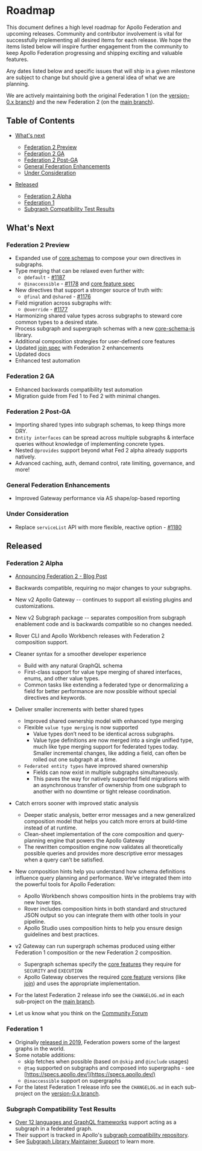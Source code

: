 # Roadmap

This document defines a high level roadmap for Apollo Federation and upcoming
releases. Community and contributor involvement is vital for successfully
implementing all desired items for each release. We hope the items listed below
will inspire further engagement from the community to keep Apollo Federation
progressing and shipping exciting and valuable features.

Any dates listed below and specific issues that will ship in a given milestone
are subject to change but should give a general idea of what we are planning.

We are actively maintaining both the original Federation 1 (on the [version-0.x
branch](https://github.com/apollographql/federation/tree/version-0.x)) and the
new Federation 2 (on the [main branch](https://github.com/apollographql/federation)).

## Table of Contents

* [What's next](#whats-next)
  * [Federation 2 Preview](#federation-2-preview)
  * [Federation 2 GA](#federation-2-ga)
  * [Federation 2 Post-GA](#federation-2-post-ga)
  * [General Federation Enhancements](#general-federation-enhancements)
  * [Under Consideration](#under-consideration)

* [Released](#released)
  * [Federation 2 Alpha](#federation-2-alpha)
  * [Federation 1](#federation-1)
  * [Subgraph Compatibility Test Results](#subgraph-compatibility-test-results)

## What's Next

### Federation 2 Preview

* Expanded use of [core schemas](https://github.com/apollographql/core-schema-js) to compose your own directives in subgraphs.
* Type merging that can be relaxed even further with:
  * `@default` - [#1187](https://github.com/apollographql/federation/issues/1187)
  * `@inaccessible` - [#1178](https://github.com/apollographql/federation/issues/1178) and [core feature spec](https://specs.apollo.dev/)
* New directives that support a stronger source of truth with:
  * `@final` and `@shared` - [#1176](https://github.com/apollographql/federation/issues/1176)
* Field migration across subgraphs with:
  * `@override` - [#1177](https://github.com/apollographql/federation/issues/1177)
* Harmonizing shared value types across subgraphs to steward core common types to a desired state.
* Process subgraph and supergraph schemas with a new [core-schema-js](https://github.com/apollographql/core-schema-js) library.
* Additional composition strategies for user-defined core features
* Updated [join spec](https://specs.apollo.dev/join/v0.1/) with Federation 2 enhancements
* Updated docs
* Enhanced test automation

### Federation 2 GA

* Enhanced backwards compatibility test automation
* Migration guide from Fed 1 to Fed 2 with minimal changes.

### Federation 2 Post-GA

* Importing shared types into subgraph schemas, to keep things more DRY.
* `Entity interfaces` can be spread across multiple subgraphs & interface queries without knowledge of implementing concrete types.
* Nested `@provides` support beyond what Fed 2 alpha already supports natively.
* Advanced caching, auth, demand control, rate limiting, governance, and more!

### General Federation Enhancements

* Improved Gateway performance via AS shape/op-based reporting

### Under Consideration

* Replace `serviceList` API with more flexible, reactive option - [#1180](https://github.com/apollographql/federation/issues/1180)

## Released

### Federation 2 Alpha

* [Announcing Federation 2 - Blog Post](https://www.apollographql.com/blog/announcement/backend/announcing-federation-2/)
* Backwards compatible, requiring no major changes to your subgraphs.
* New v2 Apollo Gateway -- continues to support all existing plugins and customizations.
* New v2 Subgraph package -- separates composition from subgraph enablement code and is backwards compatible so no changes needed.
* Rover CLI and Apollo Workbench releases with Federation 2 composition support.

* Cleaner syntax for a smoother developer experience
  * Build with any natural GraphQL schema
  * First-class support for value type merging of shared interfaces, enums, and other value types.
  * Common tasks like extending a federated type or denormalizing a field for better performance are now possible without special directives and keywords.

* Deliver smaller increments with better shared types
  * Improved shared ownership model with enhanced type merging
  * Flexible `value type merging` is now supported
    * Value types don’t need to be identical across subgraphs.
    * Value type definitions are now merged into a single unified type, much like type merging support for federated types today. Smaller incremental changes, like adding a field, can often be rolled out one subgraph at a time.
  * `Federated entity types` have improved shared ownership
    * Fields can now exist in multiple subgraphs simultaneously.
    * This paves the way for natively supported field migrations with an asynchronous transfer of ownership from one subgraph to another with no downtime or tight release coordination.
* Catch errors sooner with improved static analysis
  * Deeper static analysis, better error messages and a new generalized composition model that helps you catch more errors at build-time instead of at runtime.
  * Clean-sheet implementation of the core composition and query-planning engine that powers the Apollo Gateway
  * The rewritten composition engine now validates all theoretically possible queries and provides more descriptive error messages when a query can’t be satisfied.

* New composition hints help you understand how schema definitions influence query planning and performance. We’ve integrated them into the powerful tools for Apollo Federation:
  * Apollo Workbench shows composition hints in the problems tray with new hover tips.
  * Rover includes composition hints in both standard and structured JSON output so you can integrate them with other tools in your pipeline.
  * Apollo Studio uses composition hints to help you ensure design guidelines and best practices.

* v2 Gateway can run supergraph schemas produced using either Federation 1 composition or the new Federation 2 composition.
  * Supergraph schemas specify the [core features](https://specs.apollo.dev/) they require for `SECURITY` and `EXECUTION`
  * Apollo Gateway observes the required [core feature](https://specs.apollo.dev/) versions (like [join](https://specs.apollo.dev/join/v0.1/)) and uses the appropriate implementation.

* For the latest Federation 2 release info see the `CHANGELOG.md` in each sub-project on the [main branch](https://github.com/apollographql/federation).

* Let us know what you think on the [Community Forum](https://community.apollographql.com/t/announcing-apollo-federation-2/1821)

### Federation 1

* Originally [released in 2019](https://www.apollographql.com/blog/announcement/apollo-federation-f260cf525d21/), Federation powers some of the largest graphs in the world.
* Some notable additions:
  * skip fetches when possible (based on `@skip` and `@include` usages)
  * `@tag` supported on subgraphs and composed into supergraphs - see [https://specs.apollo.dev/](https://specs.apollo.dev/)
  * `@inaccessible` support on supergraphs
* For the latest Federation 1 release info see the `CHANGELOG.md` in each sub-project on the [version-0.x branch](https://github.com/apollographql/federation/tree/version-0.x).

### Subgraph Compatibility Test Results

* [Over 12 languages and GraphQL frameworks](https://www.apollographql.com/docs/federation/other-servers/) support acting as a subgraph in a federated graph.
* Their support is tracked in Apollo's [subgraph compatibility repository](https://github.com/apollographql/apollo-federation-subgraph-compatibility).
* See [Subgraph Library Maintainer Support](https://community.apollographql.com/t/apollo-federation-subgraph-library-maintainer-support/1112) to learn more.
